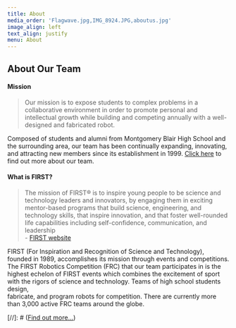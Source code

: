 ```yaml
---
title: About
media_order: 'Flagwave.jpg,IMG_8924.JPG,aboutus.jpg'
image_align: left
text_align: justify
menu: About
---
```


## **About Our Team**

#### Mission
> Our mission is to expose students to complex problems in a collaborative environment in order to promote personal and intellectual growth while building and competing annually with a well-designed and fabricated robot.

Composed of students and alumni from Montgomery Blair High School and the surrounding area, our team has been continually expanding, innovating, and attracting new members since its establishment in 1999. [Click here](../../about-us) to find out more about our team.
    
#### What is FIRST?
> The mission of FIRST® is to inspire young people to be science and technology 
> leaders and innovators, by engaging them in exciting mentor-based programs that build 
> science, engineering, and technology skills, that inspire innovation, and that foster 
> well-rounded life capabilities including self-confidence, communication, and leadership
></br>- [FIRST website](https://www.firstinspires.org)

FIRST (For Inspiration and Recognition of Science and Technology), founded in 1989, accomplishes its mission through events and competitions. The FIRST Robotics Competition (FRC) that our team participates in is the highest echelon of FIRST events which combines the excitement of sport with the rigors of science and technology. Teams of high school students design, </br> fabricate, and program robots for competition. There are currently more than 3,000 active FRC teams around the globe.


[//]: # ([Find out more...](https://getgrav.org?classes=btn,btn-primary,btn-lg))
